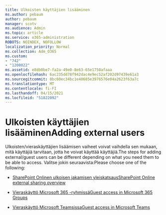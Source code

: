```yaml
---
title: Ulkoisten käyttäjien lisääminen
ms.author: pebaum
author: pebaum
manager: scotv
ms.audience: Admin
ms.topic: article
ms.service: o365-administration
ROBOTS: NOINDEX, NOFOLLOW
localization_priority: Normal
ms.collection: Adm_O365
ms.custom:
- "742"
- "1200022"
ms.assetid: e8db0be7-fa2a-49e0-8e63-65e1750afaaa
ms.openlocfilehash: 6ac235dd78f942dac4e9ec52af202d97439e61a3
ms.sourcegitcommit: 8bc60ec34bc1e40685e3976576e04a2623f63a7c
ms.translationtype: MT
ms.contentlocale: fi-FI
ms.lasthandoff: 04/15/2021
ms.locfileid: "51822092"
---
```

# <a name="adding-external-users"></a><span data-ttu-id="722e6-102">Ulkoisten käyttäjien lisääminen</span><span class="sxs-lookup"><span data-stu-id="722e6-102">Adding external users</span></span>

<span data-ttu-id="722e6-103">Ulkoisten/vieraskäyttäjien lisäämisen vaiheet voivat vaihdella sen mukaan, mitä käyttäjiä tarvitaan, jotta he voivat käyttää käyttäjiä.</span><span class="sxs-lookup"><span data-stu-id="722e6-103">The steps for adding external/guest users can be different depending on what you need them to be able to access.</span></span> <span data-ttu-id="722e6-104">Valitse jokin seuraavista:</span><span class="sxs-lookup"><span data-stu-id="722e6-104">Please choose one of the following:</span></span>
  
- [<span data-ttu-id="722e6-105">SharePoint Onlinen ulkoisen jakamisen yleiskatsaus</span><span class="sxs-lookup"><span data-stu-id="722e6-105">SharePoint Online external sharing overview</span></span>](https://docs.microsoft.com/sharepoint/external-sharing-overview)

- [<span data-ttu-id="722e6-106">Vieraskäyttö Microsoft 365 -ryhmissä</span><span class="sxs-lookup"><span data-stu-id="722e6-106">Guest access in Microsoft 365 Groups</span></span>](https://support.office.com/article/guest-access-in-office-365-groups-bfc7a840-868f-4fd6-a390-f347bf51aff6)

- [<span data-ttu-id="722e6-107">Vieraskäyttö Microsoft Teamsissa</span><span class="sxs-lookup"><span data-stu-id="722e6-107">Guest access in Microsoft Teams</span></span>](https://docs.microsoft.com/microsoftteams/guest-access-checklist)
